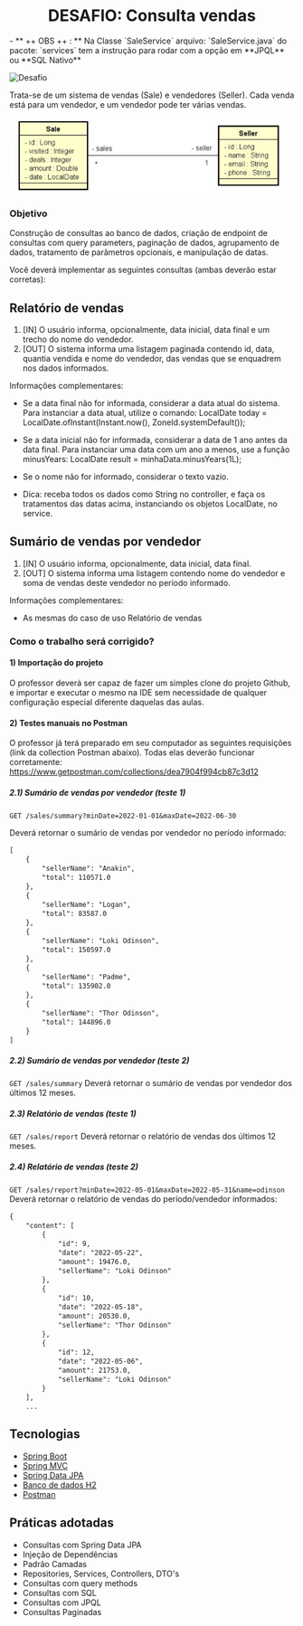 <h1 align="center">
  DESAFIO: Consulta vendas

</h1>
- ** ++ OBS ++ : ** Na Classe `SaleService` arquivo: `SaleService.java` do pacote: `services`
tem a instrução para rodar com a opção em **JPQL** ou **SQL Nativo**


<p align="left">
  <img src="https://img.shields.io/static/v1?label=Tipo&message=Desafio&color=8257E5&labelColor=000000" alt="Desafio" />
</p>

Trata-se de um sistema de vendas (Sale) e vendedores (Seller). Cada venda está para um vendedor, e um
vendedor pode ter várias vendas.

![](https://raw.githubusercontent.com/wekers/desafio-consulta-vendas/main/img-1.png)

### Objetivo
Construção de consultas ao banco de dados, criação de endpoint de consultas com
query parameters, paginação de dados, agrupamento de dados, tratamento de parâmetros
opcionais, e manipulação de datas.

Você deverá implementar as seguintes consultas (ambas deverão estar corretas):

## Relatório de vendas
1. [IN] O usuário informa, opcionalmente, data inicial, data final e um trecho do nome do vendedor.
2. [OUT] O sistema informa uma listagem paginada contendo id, data, quantia vendida e nome do
vendedor, das vendas que se enquadrem nos dados informados.

Informações complementares:

- Se a data final não for informada, considerar a data atual do sistema. Para instanciar a data atual,
utilize o comando:
LocalDate today = LocalDate.ofInstant(Instant.now(), ZoneId.systemDefault());

- Se a data inicial não for informada, considerar a data de 1 ano antes da data final. Para instanciar
uma data com um ano a menos, use a função minusYears:
LocalDate result = minhaData.minusYears(1L);


- Se o nome não for informado, considerar o texto vazio.
- Dica: receba todos os dados como String no controller, e faça os tratamentos das datas acima,
instanciando os objetos LocalDate, no service.

## Sumário de vendas por vendedor
1. [IN] O usuário informa, opcionalmente, data inicial, data final.
2. [OUT] O sistema informa uma listagem contendo nome do vendedor e soma de vendas deste vendedor
no período informado.

Informações complementares:

- As mesmas do caso de uso Relatório de vendas

### Como o trabalho será corrigido?
#### 1) Importação do projeto
O professor deverá ser capaz de fazer um simples clone do projeto Github, e importar e executar o mesmo na
IDE sem necessidade de qualquer configuração especial diferente daquelas das aulas.
#### 2) Testes manuais no Postman
O professor já terá preparado em seu computador as seguintes requisições (link da collection Postman
abaixo). Todas elas deverão funcionar corretamente:
https://www.getpostman.com/collections/dea7904f994cb87c3d12
##### 2.1) Sumário de vendas por vendedor (teste 1)
``` GET /sales/summary?minDate=2022-01-01&maxDate=2022-06-30 ```

Deverá retornar o sumário de vendas por vendedor no período informado:
```
[
	{
		"sellerName": "Anakin",
		"total": 110571.0
	},
	{
		"sellerName": "Logan",
		"total": 83587.0
	},
	{
		"sellerName": "Loki Odinson",
		"total": 150597.0
	},
	{
		"sellerName": "Padme",
		"total": 135902.0
	},
	{
		"sellerName": "Thor Odinson",
		"total": 144896.0
	}
]
```
##### 2.2) Sumário de vendas por vendedor (teste 2)
``` GET /sales/summary ```
Deverá retornar o sumário de vendas por vendedor dos últimos 12 meses.
##### 2.3) Relatório de vendas (teste 1)
``` GET /sales/report ```
Deverá retornar o relatório de vendas dos últimos 12 meses.
##### 2.4) Relatório de vendas (teste 2)
``` GET /sales/report?minDate=2022-05-01&maxDate=2022-05-31&name=odinson ```
Deverá retornar o relatório de vendas do período/vendedor informados:
```
{
	"content": [
		{
			"id": 9,
			"date": "2022-05-22",
			"amount": 19476.0,
			"sellerName": "Loki Odinson"
		},
		{
			"id": 10,
			"date": "2022-05-18",
			"amount": 20530.0,
			"sellerName": "Thor Odinson"
		},
		{
			"id": 12,
			"date": "2022-05-06",
			"amount": 21753.0,
			"sellerName": "Loki Odinson"
		}
	],
	...
```

## Tecnologias
 
- [Spring Boot](https://spring.io/projects/spring-boot)
- [Spring MVC](https://docs.spring.io/spring-framework/reference/web/webmvc.html)
- [Spring Data JPA](https://spring.io/projects/spring-data-jpa)
- [Banco de dados H2]()
- [Postman]()

## Práticas adotadas

- Consultas com Spring Data JPA
- Injeção de Dependências
- Padrão Camadas
- Repositories, Services, Controllers, DTO's
- Consultas com query methods
- Consultas com SQL
- Consultas com JPQL
- Consultas Paginadas

